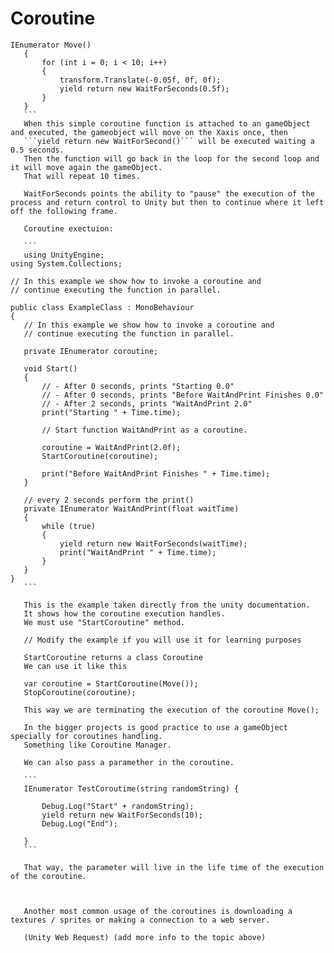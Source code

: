  # Coroutine
 ```
 IEnumerator Move()
    {
        for (int i = 0; i < 10; i++)
        {
            transform.Translate(-0.05f, 0f, 0f);
            yield return new WaitForSeconds(0.5f);
        }
    }
    ```
    When this simple coroutine function is attached to an gameObject and executed, the gameobject will move on the Xaxis once, then 
    ```yield return new WaitForSecond()``` will be executed waiting a 0.5 seconds. 
    Then the function will go back in the loop for the second loop and it will move again the gameObject.
    That will repeat 10 times.

    WaitForSeconds points the ability to "pause" the execution of the process and return control to Unity but then to continue where it left off the following frame.

    Coroutine exectuion:

    ```
    using UnityEngine;
using System.Collections;

// In this example we show how to invoke a coroutine and
// continue executing the function in parallel.

public class ExampleClass : MonoBehaviour
{
    // In this example we show how to invoke a coroutine and
    // continue executing the function in parallel.

    private IEnumerator coroutine;

    void Start()
    {
        // - After 0 seconds, prints "Starting 0.0"
        // - After 0 seconds, prints "Before WaitAndPrint Finishes 0.0"
        // - After 2 seconds, prints "WaitAndPrint 2.0"
        print("Starting " + Time.time);

        // Start function WaitAndPrint as a coroutine.

        coroutine = WaitAndPrint(2.0f);
        StartCoroutine(coroutine);

        print("Before WaitAndPrint Finishes " + Time.time);
    }

    // every 2 seconds perform the print()
    private IEnumerator WaitAndPrint(float waitTime)
    {
        while (true)
        {
            yield return new WaitForSeconds(waitTime);
            print("WaitAndPrint " + Time.time);
        }
    }
}
    ```

    This is the example taken directly from the unity documentation.
    It shows how the coroutine execution handles.
    We must use "StartCoroutine" method.
    
    // Modify the example if you will use it for learning purposes

    StartCoroutine returns a class Coroutine
    We can use it like this 

    var coroutine = StartCoroutine(Move());
    StopCoroutine(coroutine);

    This way we are terminating the execution of the coroutine Move();

    In the bigger projects is good practice to use a gameObject specially for coroutines handling.
    Something like Coroutine Manager.

    We can also pass a paramether in the coroutine.

    ```
    IEnumerator TestCoroutime(string randomString) {

        Debug.Log("Start" + randomString);
        yield return new WaitForSeconds(10);
        Debug.Log("End");

    }
    ```

    That way, the parameter will live in the life time of the execution of the coroutine.



    Another most common usage of the coroutines is downloading a textures / sprites or making a connection to a web server.

    (Unity Web Request) (add more info to the topic above)

